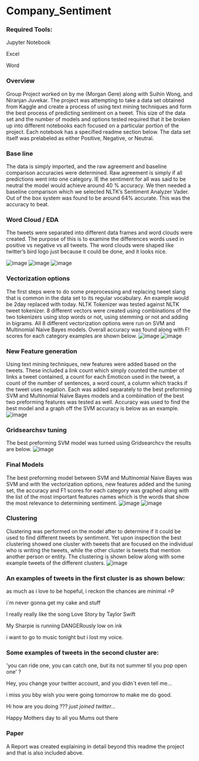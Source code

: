 # Company_Sentiment
### Required Tools:

Jupyter Notebook

Excel

Word

### Overview
Group Project worked on by me (Morgan Gere) along with Suihin Wong, and Niranjan Juvekar.  The project was attempting to take a data set obtained from Kaggle and create a process of using text mining techniques and form the best process of predicting sentiment on a tweet.  This size of the data set and the number of models and options tested required that it be broken up into different notebooks each focused on a particular portion of the project.  Each notebook has a specified readme section below.  The data set itself was prelabeled as either Positive, Negative, or Neutral.
### Base line
The data is simply imported, and the raw agreement and baseline comparison accuracies were determined.  Raw agreement is simply if all predictions went into one category.  IE the sentiment for all was said to be neutral the model would achieve around 40 % accuracy.  We then needed a baseline comparison which we selected NLTK’s Sentiment Analyzer Vader.  Out of the box system was found to be around 64% accurate.  This was the accuracy to beat.
### Word Cloud / EDA
The tweets were separated into different data frames and word clouds were created.  The purpose of this is to examine the differences words used in positive vs negative vs all tweets. The word clouds were shaped like twitter’s bird logo just because it could be done, and it looks nice.

![image](https://user-images.githubusercontent.com/118774600/212759650-fa7fde4b-40cd-4f0b-a947-5cecb4a394dd.png)
![image](https://user-images.githubusercontent.com/118774600/212759714-0720a275-0d6e-48d2-902a-8f5171f3d890.png)
![image](https://user-images.githubusercontent.com/118774600/212759740-e68eb326-0431-4f6e-a9ec-60d75958d2b7.png)
### Vectorization options
The first steps were to do some preprocessing and replacing tweet slang that is common in the data set to its regular vocabulary.  An example would be 2day replaced with today.  NLTK Tokenizer was tested against NLTK tweet tokenizer.  8 different vectors were created using combinations of the two tokenizers using stop words or not, using stemming or not and adding in bigrams.
All 8 different vectorization options were run on SVM and Multinomial Naive Bayes models.  Overall accuracy was found along with F! scores for each category examples are shown below.
![image](https://user-images.githubusercontent.com/118774600/212761628-d2f1e284-d1dd-4a0b-9c01-bb131f121b2f.png)
![image](https://user-images.githubusercontent.com/118774600/212761656-7db877ff-a313-4ac5-b8ce-d73ff90f7b2a.png)
### New Feature generation
Using text mining techniques, new features were added based on the tweets.  These included a link count which simply counted the number of links a tweet contained, a count for each Emoticon used in the tweet, a count of the number of sentences, a word count, a column which tracks if the tweet uses negation.  Each was added separately to the best preforming SVM and Multinomial Naïve Bayes models and a combination of the best two preforming features was tested as well. Accuracy was used to find the best model and a graph off the SVM accuracy is below as an example.
![image](https://user-images.githubusercontent.com/118774600/212761756-9fb651ca-1c4e-4cae-8748-0650b49604e8.png)
### Gridsearchsv tuning
The best preforming SVM model was turned using Gridsearchcv the results are below.
![image](https://user-images.githubusercontent.com/118774600/212762576-c77a1157-4779-472e-9d30-1e9082b535ca.png)
### Final Models
The best preforming model between SVM and Multinomial Naive Bayes was SVM and with the vectorization options, new features added and the tuning set, the accuracy and F1 scores for each category was graphed along with the list of the most important features names which is the words that show the most relevance to determining sentiment.
![image](https://user-images.githubusercontent.com/118774600/212763122-64ba2891-830e-4a79-ae79-cb20bba6585c.png)
![image](https://user-images.githubusercontent.com/118774600/212763156-8c73b9d6-e459-434e-85bf-a6035deb2b89.png)

### Clustering
Clustering was performed on the model after to determine if it could be used to find different tweets by sentiment.  Yet upon inspection the best clustering showed one cluster with tweets that are focused on the individual who is writing the tweets, while the other cluster is tweets that mention another person or entity. The clustering is shown below along with some example tweets of the different clusters. 
![image](https://user-images.githubusercontent.com/118774600/212763803-657e0461-15df-43e6-9209-b5541df66cbe.png)

### An examples of tweets in the first cluster is as shown below:

as much as i love to be hopeful, i reckon the chances are minimal =P

i`m never gonna get my cake and stuff

I really really like the song Love Story by Taylor Swift

My Sharpie is running DANGERously low on ink

i want to go to music tonight but i lost my voice.

### Some examples of tweets in the second cluster are:

'you can ride one, you can catch one, but its not summer til you pop open one'  ?

Hey, you change your twitter account, and you didn`t even tell me...

i miss you bby      wish you were going tomorrow to make me do good.

Hi  how are you doing ???  *just joined twitter...*

Happy Mothers day to all you Mums out there

### Paper
A Report was created explaining in detail beyond this readme the project and that is also included above.

